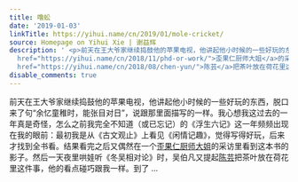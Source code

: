 ```yaml
---
title: 噜蚣
date: '2019-01-03'
linkTitle: https://yihui.name/cn/2019/01/mole-cricket/
source: Homepage on Yihui Xie | 谢益辉
description: ' <p>前天在王大爷家继续捣鼓他的苹果电视，他讲起他小时候的一些好玩的东西，脱口来了句“余忆童稚时，能张目对日”，说跟那里面描写的一样。我心想我这过去的一年真是奇怪，怎么之前我完全不知道（或已忘记）的《浮生六记》这一年频频出现在我的眼前：最初我是从《古文观止》上看见《闲情记趣》，觉得写得好玩，后来才找到全书看。结果看完之后又偶然在一个<a
  href="https://yihui.name/cn/2018/11/phd-or-work/">歪果仁厨师大姐</a>的采访里看到这本书的影子。然后一天夜里哄娃听《冬吴相对论》时，吴伯凡又提起<a
  href="https://yihui.name/cn/2018/08/chen-yun/">陈芸</a>把茶叶放在荷花里这件事，他的看点碰巧跟我一样。到了 ...'
disable_comments: true
---
```

 <p>前天在王大爷家继续捣鼓他的苹果电视，他讲起他小时候的一些好玩的东西，脱口来了句“余忆童稚时，能张目对日”，说跟那里面描写的一样。我心想我这过去的一年真是奇怪，怎么之前我完全不知道（或已忘记）的《浮生六记》这一年频频出现在我的眼前：最初我是从《古文观止》上看见《闲情记趣》，觉得写得好玩，后来才找到全书看。结果看完之后又偶然在一个<a href="https://yihui.name/cn/2018/11/phd-or-work/">歪果仁厨师大姐</a>的采访里看到这本书的影子。然后一天夜里哄娃听《冬吴相对论》时，吴伯凡又提起<a href="https://yihui.name/cn/2018/08/chen-yun/">陈芸</a>把茶叶放在荷花里这件事，他的看点碰巧跟我一样。到了 ...